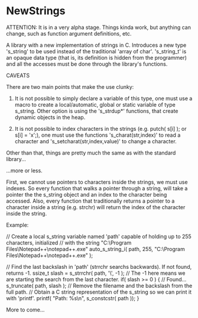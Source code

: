 # NewStrings
ATTENTION: It is in a very alpha stage. Things kinda work, but anything can change, such as function argument definitions, etc.

A library with a new implementation of strings in C. Introduces a new type 's_string' to be used instead of the traditional 'array of char'.
's_string_t' is an opaque data type (that is, its definition is hidden from the programmer) and all the accesses must be done through the library's functions.

CAVEATS

There are two main points that make the use clunky:

1) It is not possible to simply declare a variable of this type, one must use a macro to create a local/automatic, global or static variable of type s_string. Other option is using the 's_strdup*' functions, that create dynamic objects in the heap.

2) It is not possible to index characters in the strings (e.g. putch( s[i] ); or s[i] = 'x';), one must use the functions 's_charat(str,index)' to read a character and 's_setcharat(str,index,value)' to change a character.

Other than that, things are pretty much the same as with the standard library...

...more or less.

First, we cannot use pointers to characters inside the strings, we must use indexes. So every function that walks a pointer through a string, will take a pointer the the s_string object and an index to the character being accessed. Also, every function that traditionally returns a pointer to a character inside a string (e.g. strchr) will return the index of the character inside the string.

Example:

// Create a local s_string variable named 'path' capable of holding up to 255 characters, initialized
// with the string "C:\\Program Files\Notepad++\\notepad++.exe"
auto_s_string_i( path, 255, "C:\\Program Files\\Notepad++\\notepad++.exe" );

// Find the last backslash in 'path' (strrchr searchs backwards). If not found, returns -1.
ssize_t slash = s_strrchr( path, '\\', -1 ); // The -1 here means we are starting the search from the last character.
if( slash >= 0 ) { // Found...
    s_truncate( path, slash ); // Remove the filename and the backslash from the full path.
    // Obtain a C string representation of the s_string so we can print it with 'printf'.
    printf( "Path: %s\n", s_constcstr( path ));
    }

More to come...
